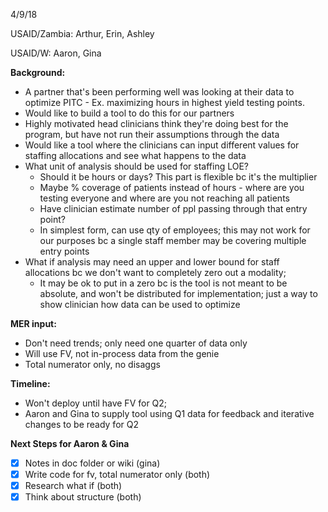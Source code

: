 4/9/18

USAID/Zambia: Arthur, Erin, Ashley

USAID/W: Aaron, Gina

**Background:**
- A partner that's been performing well was looking at their data to optimize PITC - Ex. maximizing hours in highest yield testing points. 
- Would like to build a tool to do this for our partners
- Highly motivated head clinicians think they're doing best for the program, but have not run their assumptions through the data
- Would like a tool where the clinicians can input different values for staffing allocations and see what happens to the data
- What unit of analysis should be used for staffing LOE?
  - Should it be hours or days? This part is flexible bc it's the multiplier  
  - Maybe % coverage of patients instead of hours - where are you testing everyone and where are you not reaching all patients  
  - Have clinician estimate number of ppl passing through that entry point?  
  - In simplest form, can use qty of employees; this may not work for our purposes bc a single staff member may be covering multiple entry points  
- What if analysis may need an upper and lower bound for staff allocations bc we don't want to completely zero out a modality; 
  - It may be ok to put in a zero bc is the tool is not meant to be absolute, and won't be distributed for implementation; just a way to show clinician how data can be used to optimize  
		
**MER input:**
- Don't need trends; only need one quarter of data only
- Will use FV, not in-process data from the genie
- Total numerator only, no disaggs
	
**Timeline:**
- Won't deploy until have FV for Q2;
- Aaron and Gina to supply tool using Q1 data for feedback and iterative changes to be ready for Q2


**Next Steps for Aaron & Gina**
- [X] Notes in doc folder or wiki (gina)
- [X] Write code for fv, total numerator only (both)
- [X] Research what if (both)
- [X] Think about structure (both)
